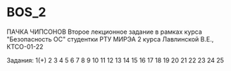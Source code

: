# BOS_2
ПАЧКА ЧИПСОНОВ
Второе лекционное задание в рамках курса "Безопасность ОС" студентки РТУ МИРЭА 2 курса Лавлинской В.Е., КТСО-01-22

Задания:
1(+) 2 3 4 5 6 7 8 9 10 11 12 13 14 15 16 17 18 19 20 21 22 23 24 25

